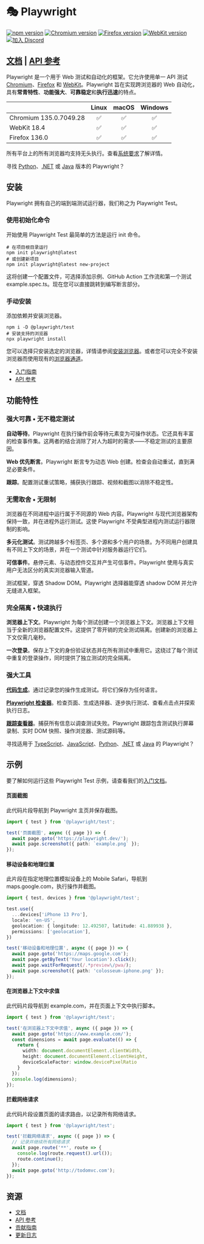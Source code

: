 # 🎭 Playwright

[![npm version](https://img.shields.io/npm/v/playwright.svg)](https://www.npmjs.com/package/playwright) <!-- GEN:chromium-version-badge -->[![Chromium version](https://img.shields.io/badge/chromium-135.0.7049.28-blue.svg?logo=google-chrome)](https://www.chromium.org/Home)<!-- GEN:stop --> <!-- GEN:firefox-version-badge -->[![Firefox version](https://img.shields.io/badge/firefox-136.0-blue.svg?logo=firefoxbrowser)](https://www.mozilla.org/en-US/firefox/new/)<!-- GEN:stop --> <!-- GEN:webkit-version-badge -->[![WebKit version](https://img.shields.io/badge/webkit-18.4-blue.svg?logo=safari)](https://webkit.org/)<!-- GEN:stop --> [![加入 Discord](https://img.shields.io/badge/join-discord-infomational)](https://aka.ms/playwright/discord)

## [文档](https://playwright.dev) | [API 参考](./docs/src.zh/api/class-playwright)

Playwright 是一个用于 Web 测试和自动化的框架。它允许使用单一 API 测试 [Chromium](https://www.chromium.org/Home)、[Firefox](https://www.mozilla.org/en-US/firefox/new/) 和 [WebKit](https://webkit.org/)。Playwright 旨在实现跨浏览器的 Web 自动化，具有**常青特性**、**功能强大**、**可靠稳定**和**执行迅速**的特点。

|          | Linux | macOS | Windows |
|   :---   | :---: | :---: | :---:   |
| Chromium <!-- GEN:chromium-version -->135.0.7049.28<!-- GEN:stop --> | :white_check_mark: | :white_check_mark: | :white_check_mark: |
| WebKit <!-- GEN:webkit-version -->18.4<!-- GEN:stop --> | :white_check_mark: | :white_check_mark: | :white_check_mark: |
| Firefox <!-- GEN:firefox-version -->136.0<!-- GEN:stop --> | :white_check_mark: | :white_check_mark: | :white_check_mark: |

所有平台上的所有浏览器均支持无头执行。查看[系统要求](./docs/src.zh/intro#system-requirements)了解详情。

寻找 [Python](https://playwright.dev/python/docs/intro)、[.NET](https://playwright.dev/dotnet/docs/intro) 或 [Java](https://playwright.dev/java/docs/intro) 版本的 Playwright？

## 安装

Playwright 拥有自己的端到端测试运行器，我们称之为 Playwright Test。

### 使用初始化命令

开始使用 Playwright Test 最简单的方法是运行 init 命令。

```Shell
# 在项目根目录运行
npm init playwright@latest
# 或创建新项目
npm init playwright@latest new-project
```

这将创建一个配置文件，可选择添加示例、GitHub Action 工作流和第一个测试 example.spec.ts。现在您可以直接跳转到编写断言部分。

### 手动安装

添加依赖并安装浏览器。

```Shell
npm i -D @playwright/test
# 安装支持的浏览器
npx playwright install
```

您可以选择只安装选定的浏览器，详情请参阅[安装浏览器](./docs/src.zh/cli#install-browsers)。或者您可以完全不安装浏览器而使用现有的[浏览器通道](./docs/src.zh/browsers)。

* [入门指南](./docs/src.zh/intro)
* [API 参考](./docs/src.zh/api/class-playwright)

## 功能特性

### 强大可靠 • 无不稳定测试

**自动等待**。Playwright 在执行操作前会等待元素变为可操作状态。它还具有丰富的检查事件集。这两者的结合消除了对人为超时的需求——不稳定测试的主要原因。

**Web 优先断言**。Playwright 断言专为动态 Web 创建。检查会自动重试，直到满足必要条件。

**跟踪**。配置测试重试策略，捕获执行跟踪、视频和截图以消除不稳定性。

### 无需取舍 • 无限制

浏览器在不同进程中运行属于不同源的 Web 内容。Playwright 与现代浏览器架构保持一致，并在进程外运行测试。这使 Playwright 不受典型进程内测试运行器限制的影响。

**多元化测试**。测试跨越多个标签页、多个源和多个用户的场景。为不同用户创建具有不同上下文的场景，并在一个测试中针对服务器运行它们。

**可信事件**。悬停元素、与动态控件交互并产生可信事件。Playwright 使用与真实用户无法区分的真实浏览器输入管道。

测试框架，穿透 Shadow DOM。Playwright 选择器能穿透 shadow DOM 并允许无缝进入框架。

### 完全隔离 • 快速执行

**浏览器上下文**。Playwright 为每个测试创建一个浏览器上下文。浏览器上下文相当于全新的浏览器配置文件。这提供了零开销的完全测试隔离。创建新的浏览器上下文仅需几毫秒。

**一次登录**。保存上下文的身份验证状态并在所有测试中重用它。这绕过了每个测试中重复的登录操作，同时提供了独立测试的完全隔离。

### 强大工具

**[代码生成](./docs/src.zh/codegen)**。通过记录您的操作生成测试。将它们保存为任何语言。

**[Playwright 检查器](./docs/src.zh/inspector)**。检查页面、生成选择器、逐步执行测试、查看点击点并探索执行日志。

**[跟踪查看器](./docs/src.zh/trace-viewer)**。捕获所有信息以调查测试失败。Playwright 跟踪包含测试执行屏幕录制、实时 DOM 快照、操作浏览器、测试源码等。

寻找适用于 [TypeScript](./docs/src.zh/intro)、[JavaScript](./docs/src.zh/intro)、[Python](https://playwright.dev/python/docs/intro)、[.NET](https://playwright.dev/dotnet/docs/intro) 或 [Java](https://playwright.dev/java/docs/intro) 的 Playwright？

## 示例

要了解如何运行这些 Playwright Test 示例，请查看我们的[入门文档](./docs/src.zh/intro)。

#### 页面截图

此代码片段导航到 Playwright 主页并保存截图。

```TypeScript
import { test } from '@playwright/test';

test('页面截图', async ({ page }) => {
  await page.goto('https://playwright.dev/');
  await page.screenshot({ path: `example.png` });
});
```

#### 移动设备和地理位置

此片段在指定地理位置模拟设备上的 Mobile Safari，导航到 maps.google.com，执行操作并截图。

```TypeScript
import { test, devices } from '@playwright/test';

test.use({
  ...devices['iPhone 13 Pro'],
  locale: 'en-US',
  geolocation: { longitude: 12.492507, latitude: 41.889938 },
  permissions: ['geolocation'],
})

test('移动设备和地理位置', async ({ page }) => {
  await page.goto('https://maps.google.com');
  await page.getByText('Your location').click();
  await page.waitForRequest(/.*preview\/pwa/);
  await page.screenshot({ path: 'colosseum-iphone.png' });
});
```

#### 在浏览器上下文中求值

此代码片段导航到 example.com，并在页面上下文中执行脚本。

```TypeScript
import { test } from '@playwright/test';

test('在浏览器上下文中求值', async ({ page }) => {
  await page.goto('https://www.example.com/');
  const dimensions = await page.evaluate(() => {
    return {
      width: document.documentElement.clientWidth,
      height: document.documentElement.clientHeight,
      deviceScaleFactor: window.devicePixelRatio
    }
  });
  console.log(dimensions);
});
```

#### 拦截网络请求

此代码片段设置页面的请求路由，以记录所有网络请求。

```TypeScript
import { test } from '@playwright/test';

test('拦截网络请求', async ({ page }) => {
  // 记录并继续所有网络请求
  await page.route('**', route => {
    console.log(route.request().url());
    route.continue();
  });
  await page.goto('http://todomvc.com');
});
```

## 资源

* [文档](https://playwright.dev)
* [API 参考](./docs/src.zh/api/class-playwright/)
* [贡献指南](CONTRIBUTING.md)
* [更新日志](https://github.com/microsoft/playwright/releases) 